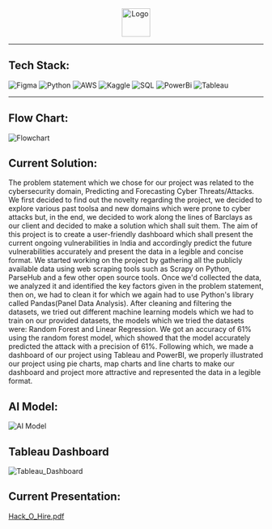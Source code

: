 <div align="center">
  <img alt="Logo" src="https://user-images.githubusercontent.com/73738347/229346352-b23fb62e-274d-4d0c-a90b-47efb34c162d.png" height="56" />
</div>

**************************

## Tech Stack:

![Figma](https://img.shields.io/badge/figma-%23F24E1E.svg?style=for-the-badge&logo=figma&logoColor=white)
![Python](https://img.shields.io/badge/Python-14354C?style=for-the-badge&logo=python&logoColor=white)
![AWS](https://img.shields.io/badge/Amazon_AWS-232F3E?style=for-the-badge&logo=amazon-aws&logoColor=white)
![Kaggle](https://img.shields.io/badge/Kaggle-035a7d?style=for-the-badge&logo=kaggle&logoColor=white)
![SQL](https://img.shields.io/badge/MySQL-00000F?style=for-the-badge&logo=mysql&logoColor=white)
![PowerBi](https://img.shields.io/badge/PowerBi-%23FFF600?style=for-the-badge&logo=powerbi&logoColor=%23F2C811)
![Tableau](https://img.shields.io/badge/Tableau-%23FFFEFB?style=for-the-badge&logo=tableau)
**************************

## Flow Chart:
![Flowchart](https://github.com/AdvaitKhaire/Barclays-Hack-O-Hire/assets/52932378/d12ab8ed-5659-4fbb-bcd4-3f21990782a0)

## Current Solution:
The problem statement which we chose for our project was related to the cybersecurity domain, Predicting and Forecasting Cyber Threats/Attacks.
We first decided to find out the novelty regarding the project, we decided to explore various past toolsa and new domains which were prone to cyber attacks but, in the end, we decided to work along the lines of Barclays as our client and decided to make a solution which shall suit them. 
The aim of this project is to create a user-friendly dashboard which shall present the current ongoing vulnerabilities in India and accordingly predict the future vulnerabilities accurately and present the data in a legible and concise format. 
We started working on the project by gathering all the publicly available data using web scraping tools such as Scrapy on Python, ParseHub and a few other open source tools. 
Once we'd collected the data, we analyzed it and identified the key factors given in the problem statement, then on, we had to clean it for which we again had to use Python's library called Pandas(Panel Data Analysis). After cleaning and filtering the datasets, we tried out different machine learning models which we had to train on our provided datasets, the models which we tried the datasets were: Random Forest and Linear Regression.
We got an accuracy of 61% using the random forest model, which showed that the model accurately predicted the attack with a precision of 61%. Following which, we made a dashboard of our project using Tableau and PowerBI, we properly illustrated our project using pie charts, map charts and line charts to make our dashboard and project more attractive and represented the data in a legible format.

## AI Model:
![AI Model](https://github.com/AdvaitKhaire/Barclays-Hack-O-Hire/assets/52932378/b0389f31-aedf-49a3-af9e-b7a56be3aeb6)

## Tableau Dashboard
![Tableau_Dashboard](https://github.com/AdvaitKhaire/Barclays-Hack-O-Hire/assets/52932378/7c7fd9bf-a531-4d5c-9a63-d65d75b64acd)

## Current Presentation:
[Hack_O_Hire.pdf](https://github.com/AdvaitKhaire/Barclays-Hack-O-Hire/files/15120075/Hack_O_Hire.pdf)

